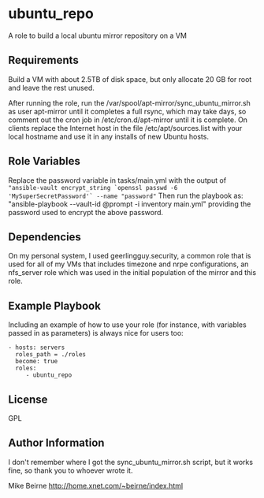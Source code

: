ubuntu_repo
=========

A role to build a local ubuntu mirror repository on a VM

Requirements
------------

Build a VM with about 2.5TB of disk space, but only allocate 20 GB for root and leave the rest unused.

After running the role, run the /var/spool/apt-mirror/sync_ubuntu_mirror.sh as user apt-mirror until it completes a full rsync, which may take days, so comment out the cron job in /etc/cron.d/apt-mirror until it is complete. On clients replace the Internet host in the file /etc/apt/sources.list with your local hostname and use it in any installs of new Ubuntu hosts.

Role Variables
--------------

Replace the password variable in tasks/main.yml with the output of ``"ansible-vault encrypt_string `openssl passwd -6 'MySuperSecretPassword'` --name "password"``
Then run the playbook as: "ansible-playbook --vault-id @prompt -i inventory main.yml" providing the password used to encrypt the above password.

Dependencies
------------

On my personal system, I used geerlingguy.security, a common role that is used for all of my VMs that includes timezone and nrpe configurations, an nfs_server role which was used in the initial population of the mirror and this role.

Example Playbook
----------------

Including an example of how to use your role (for instance, with variables passed in as parameters) is always nice for users too:

    - hosts: servers
      roles_path = ./roles
      become: true
      roles:
         - ubuntu_repo

License
-------

GPL

Author Information
------------------
I don't remember where I got the sync_ubuntu_mirror.sh script, but it works fine, so thank you to whoever wrote it.

Mike Beirne http://home.xnet.com/~beirne/index.html
